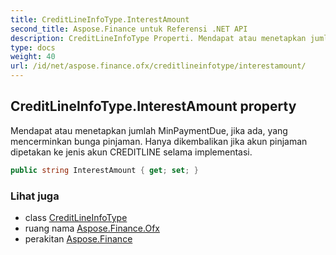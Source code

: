 ```yaml
---
title: CreditLineInfoType.InterestAmount
second_title: Aspose.Finance untuk Referensi .NET API
description: CreditLineInfoType Properti. Mendapat atau menetapkan jumlah MinPaymentDue jika ada yang mencerminkan bunga pinjaman. Hanya dikembalikan jika akun pinjaman dipetakan ke jenis akun CREDITLINE selama implementasi.
type: docs
weight: 40
url: /id/net/aspose.finance.ofx/creditlineinfotype/interestamount/
---
```

## CreditLineInfoType.InterestAmount property

Mendapat atau menetapkan jumlah MinPaymentDue, jika ada, yang mencerminkan bunga pinjaman. Hanya dikembalikan jika akun pinjaman dipetakan ke jenis akun CREDITLINE selama implementasi.

```csharp
public string InterestAmount { get; set; }
```

### Lihat juga

* class [CreditLineInfoType](../)
* ruang nama [Aspose.Finance.Ofx](../../creditlineinfotype/)
* perakitan [Aspose.Finance](../../../)


